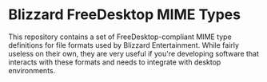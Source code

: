 # Blizzard FreeDesktop MIME Types
This repository contains a set of FreeDesktop-compliant MIME type definitions for file formats used by Blizzard Entertainment. While fairly useless on their own, they are very useful if you're developing software that interacts with these formats and needs to integrate with desktop environments.
